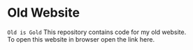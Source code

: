 # Old Website
``` Old is Gold ```
This repository contains code for my old website.  
To open this website in browser open the link <a target = "_blank" src = "http://urmilparikh.me/Old-Website/">here</a>.
